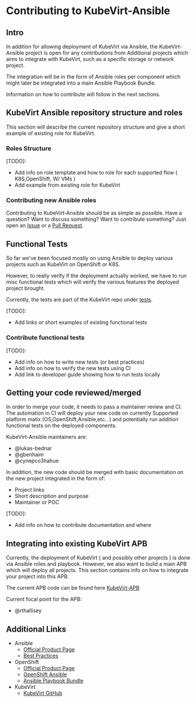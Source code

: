 # Contributing to KubeVirt-Ansible

## Intro

In addition for allowing deployment of KubeVirt via Ansible,
the KubeVirt-Ansible project is open for any contributions from
Additional projects which aims to integrate with KubeVirt, such 
as a specific storage or network project.

The integration will be in the form of Ansible roles per component
which might later be integrated into a main Ansible Playbook Bundle.

Information on how to contribute will follow in the next sections.

## KubeVirt Ansible repository structure and roles

This section will describe the current repository structure and
give a short example of existing role for KubeVirt.

### Roles Structure

[TODO]: 
* Add info on role template and how to role for each supported flow ( K8S,OpenShift, W/ VMs )
* Add example from existing role for KubeVirt

### Contributing new Ansible roles  

Contributing to KubeVirt-Ansible should be as simple as possible. 
Have a question? Want to discuss something? Want to contribute something? Just open an
[Issue](https://github.com/kubevirt/kubevirt-ansible/issues) or a [Pull
Request](https://github.com/kubevirt/kubevirt-ansible/pulls).

## Functional Tests

So far we've been focused mostly on using Ansible to deploy various
projects such as KubeVirt on OpenShift or K8S. 

However, to really verify if the deployment actually worked, we have to run
misc functional tests which will verify the various features the deployed
project brought. 

Currently, the tests are part of the KubeVirt repo under [tests](https://github.com/kubevirt/kubevirt/tree/master/tests).

[TODO]:
* Add links or short examples of existing functional tests   

### Contribute functional tests

[TODO]:
* Add info on how to write new tests (or best practices)
* Add info on how to verify the new tests using CI
* Add link to developer guide showing how to run tests locally

## Getting your code reviewed/merged

In order to merge your code, it needs to pass a maintainer review and CI.
The automation in CI will deploy your new code on currently
Supported platform matix (OS,OpenShift,Ansible,etc.. ) and potentially
run addition functional tests on the deployed components.

KubeVirt-Ansible maintainers are:

 * @lukas-bednar
 * @gbenhaim
 * @cynepco3hahue

In addition, the new code should be merged with basic documentation
on the new project integrated in the form of:

* Project links
* Short description and purpose
* Maintainer or POC

[TODO]:
* Add info on how to contribute documentation and where

## Integrating into existing KubeVirt APB

Currently, the deployment of KubeVirt ( and possibly other projects )
is done via Ansible roles and playbook. 
However, we also want to build a main APB which will deploy all projects.
This section contains info on how to integrate your project into this APB.

The current APB code can be found here [KubeVirt-APB](https://github.com/ansibleplaybookbundle/kubevirt-apb)

Current focal point for the APB:

 * @rthallisey


## Additional Links

* Ansible
  * [Official Product Page](https://ansible.com/)
  * [Best Practices](http://docs.ansible.com/ansible/latest/playbooks_best_practices.html)
* OpenShift
  * [Official Product Page](https://openshift.org/)
  * [OpenShift Ansible](https://github.com/openshift/openshift-ansible)
  * [Ansible Playbook Bundle](https://docs.openshift.org/latest/apb_devel/writing/reference.html)
* KubeVirt
  * [KubeVirt GitHub](https://github.com/kubevirt/)
